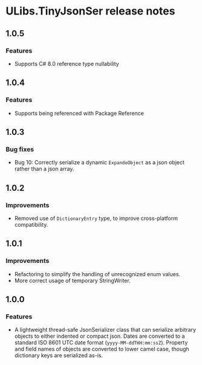# ULibs.TinyJsonSer release notes

## 1.0.5

### Features

- Supports C# 8.0 reference type nullability  

## 1.0.4

### Features

- Supports being referenced with Package Reference

## 1.0.3

### Bug fixes

- Bug 10: Correctly serialize a dynamic `ExpandoObject` as a json object rather than a json array.

## 1.0.2

### Improvements

- Removed use of `DictionaryEntry` type, to improve cross-platform compatibility.

## 1.0.1

### Improvements

- Refactoring to simplify the handling of unrecognized enum values.
- More correct usage of temporary StringWriter.

## 1.0.0

### Features

- A lightweight thread-safe JsonSerializer class that can serialize arbitrary objects to either indented or compact json. Dates are converted to a standard ISO 8601 UTC date format (`yyyy-MM-ddTHH:mm:ssZ`). Property and field names of objects are converted to lower camel case, though dictionary keys are serialized as-is.
